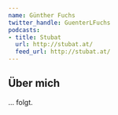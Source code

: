 ```yaml
---
name: Günther Fuchs
twitter_handle: GuenterLFuchs
podcasts:
- title: Stubat
  url: http://stubat.at/
  feed_url: http://stubat.at/
---
```


## Über mich

... folgt.